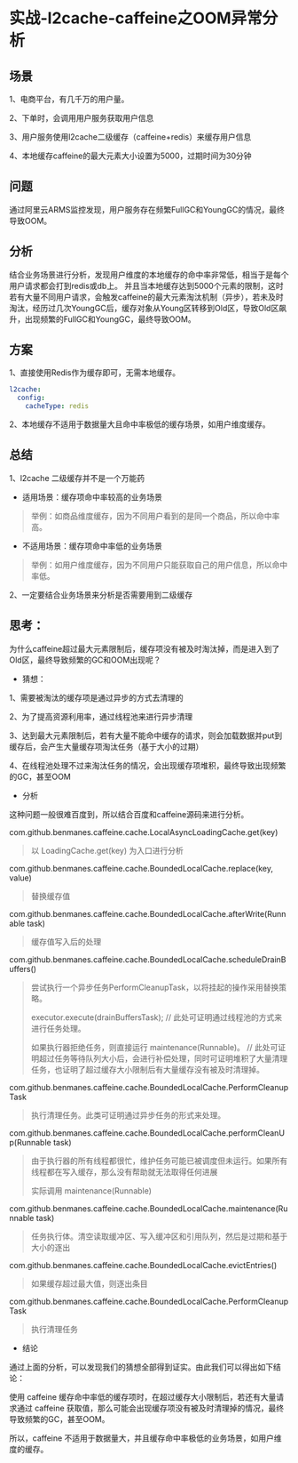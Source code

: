 # 实战-l2cache-caffeine之OOM异常分析

## 场景

1、电商平台，有几千万的用户量。

2、下单时，会调用用户服务获取用户信息

3、用户服务使用l2cache二级缓存（caffeine+redis）来缓存用户信息

4、本地缓存caffeine的最大元素大小设置为5000，过期时间为30分钟


## 问题
通过阿里云ARMS监控发现，用户服务存在频繁FullGC和YoungGC的情况，最终导致OOM。

## 分析

结合业务场景进行分析，发现用户维度的本地缓存的命中率非常低，相当于是每个用户请求都会打到redis或db上。
并且当本地缓存达到5000个元素的限制，这时若有大量不同用户请求，会触发caffeine的最大元素淘汰机制（异步），若未及时淘汰，经历过几次YoungGC后，缓存对象从Young区转移到Old区，导致Old区飙升，出现频繁的FullGC和YoungGC，最终导致OOM。


## 方案

1、直接使用Redis作为缓存即可，无需本地缓存。
```yaml
l2cache:
  config:
    cacheType: redis
```

2、本地缓存不适用于数据量大且命中率极低的缓存场景，如用户维度缓存。

## 总结

1、l2cache 二级缓存并不是一个万能药

- 适用场景：缓存项命中率较高的业务场景
> 
> 举例：如商品维度缓存，因为不同用户看到的是同一个商品，所以命中率高。
>
- 不适用场景：缓存项命中率低的业务场景
> 
> 举例：如用户维度缓存，因为不同用户只能获取自己的用户信息，所以命中率低。

2、一定要结合业务场景来分析是否需要用到二级缓存


## 思考：

为什么caffeine超过最大元素限制后，缓存项没有被及时淘汰掉，而是进入到了Old区，最终导致频繁的GC和OOM出现呢？

- 猜想：

1、需要被淘汰的缓存项是通过异步的方式去清理的

2、为了提高资源利用率，通过线程池来进行异步清理

3、达到最大元素限制后，若有大量不能命中缓存的请求，则会加载数据并put到缓存后，会产生大量缓存项淘汰任务（基于大小的过期）

4、在线程池处理不过来淘汰任务的情况，会出现缓存项堆积，最终导致出现频繁的GC，甚至OOM

- 分析

这种问题一般很难百度到，所以结合百度和caffeine源码来进行分析。

com.github.benmanes.caffeine.cache.LocalAsyncLoadingCache.get(key)
> 以 LoadingCache.get(key) 为入口进行分析

com.github.benmanes.caffeine.cache.BoundedLocalCache.replace(key, value)
> 替换缓存值

com.github.benmanes.caffeine.cache.BoundedLocalCache.afterWrite(Runnable task)
> 缓存值写入后的处理

com.github.benmanes.caffeine.cache.BoundedLocalCache.scheduleDrainBuffers()
> 尝试执行一个异步任务PerformCleanupTask，以将挂起的操作采用替换策略。
>
> executor.execute(drainBuffersTask); 
> // 此处可证明通过线程池的方式来进行任务处理。
>
> 如果执行器拒绝任务，则直接运行 maintenance(Runnable)。
> // 此处可证明超过任务等待队列大小后，会进行补偿处理，同时可证明堆积了大量清理任务，也证明了超过缓存大小限制后有大量缓存没有被及时清理掉。

com.github.benmanes.caffeine.cache.BoundedLocalCache.PerformCleanupTask
> 执行清理任务。此类可证明通过异步任务的形式来处理。
>

com.github.benmanes.caffeine.cache.BoundedLocalCache.performCleanUp(Runnable task)
> 由于执行器的所有线程都很忙，维护任务可能已被调度但未运行。如果所有线程都在写入缓存，那么没有帮助就无法取得任何进展
> 
> 实际调用 maintenance(Runnable)

com.github.benmanes.caffeine.cache.BoundedLocalCache.maintenance(Runnable task)
> 任务执行体。清空读取缓冲区、写入缓冲区和引用队列，然后是过期和基于大小的逐出

com.github.benmanes.caffeine.cache.BoundedLocalCache.evictEntries()
> 如果缓存超过最大值，则逐出条目

com.github.benmanes.caffeine.cache.BoundedLocalCache.PerformCleanupTask
> 执行清理任务
>

- 结论
 
 通过上面的分析，可以发现我们的猜想全部得到证实。由此我们可以得出如下结论：
 
 使用 caffeine 缓存命中率低的缓存项时，在超过缓存大小限制后，若还有大量请求通过 caffeine 获取值，那么可能会出现缓存项没有被及时清理掉的情况，最终导致频繁的GC，甚至OOM。
 
 所以，caffeine 不适用于数据量大，并且缓存命中率极低的业务场景，如用户维度的缓存。